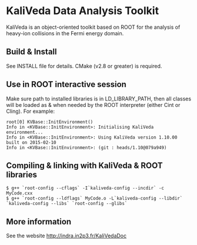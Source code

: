 # KaliVeda Data Analysis Toolkit

KaliVeda is an object-oriented toolkit based on ROOT for the analysis of heavy-ion collisions in the Fermi energy domain.

## Build & Install

See INSTALL file for details. CMake (v2.8 or greater) is required.

## Use in ROOT interactive session

Make sure path to installed libraries is in LD_LIBRARY_PATH, then all classes will be loaded as & when needed by the ROOT interpreter (either Cint or Cling). For example:

    root[0] KVBase::InitEnvironment()
    Info in <KVBase::InitEnvironment>: Initialising KaliVeda environment...
    Info in <KVBase::InitEnvironment>: Using KaliVeda version 1.10.00 built on 2015-02-10
    Info in <KVBase::InitEnvironment>: (git : heads/1.10@079a949)

## Compiling & linking with KaliVeda & ROOT libraries

    $ g++ `root-config --cflags` -I`kaliveda-config --incdir` -c MyCode.cxx
    $ g++ `root-config --ldflags` MyCode.o -L`kaliveda-config --libdir` `kaliveda-config --libs` `root-config --glibs`

## More information

See the website http://indra.in2p3.fr/KaliVedaDoc
